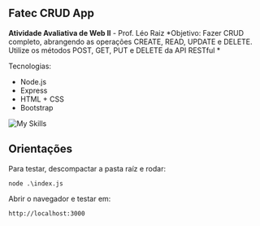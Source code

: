 

## Fatec CRUD App

**Atividade Avaliativa de Web II**  - Prof. Léo Raiz
*Objetivo: Fazer CRUD completo, abrangendo as operações CREATE, READ, UPDATE e DELETE. Utilize os métodos POST, GET, PUT e DELETE da API RESTful *

Tecnologias:
 - Node.js
 - Express
 - HTML + CSS
 - Bootstrap
 

![My Skills](https://skillicons.dev/icons?i=nodejs,html,css,bootstrap)

## Orientações

Para testar, descompactar a pasta raíz e rodar:

    node .\index.js
Abrir o navegador e testar em:

    http://localhost:3000
